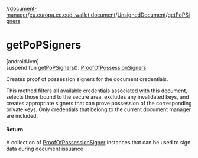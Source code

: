 //[document-manager](../../../index.md)/[eu.europa.ec.eudi.wallet.document](../index.md)/[UnsignedDocument](index.md)/[getPoPSigners](get-po-p-signers.md)

# getPoPSigners

[androidJvm]\
suspend fun [getPoPSigners](get-po-p-signers.md)(): [ProofOfPossessionSigners](../../eu.europa.ec.eudi.wallet.document.credential/-proof-of-possession-signers/index.md)

Creates proof of possession signers for the document credentials.

This method filters all available credentials associated with this document, selects those bound to the secure area, excludes any invalidated keys, and creates appropriate signers that can prove possession of the corresponding private keys. Only credentials that belong to the current document manager are included.

#### Return

A collection of [ProofOfPossessionSigner](../../eu.europa.ec.eudi.wallet.document.credential/-proof-of-possession-signer/index.md) instances that can be used to sign data     during document issuance
